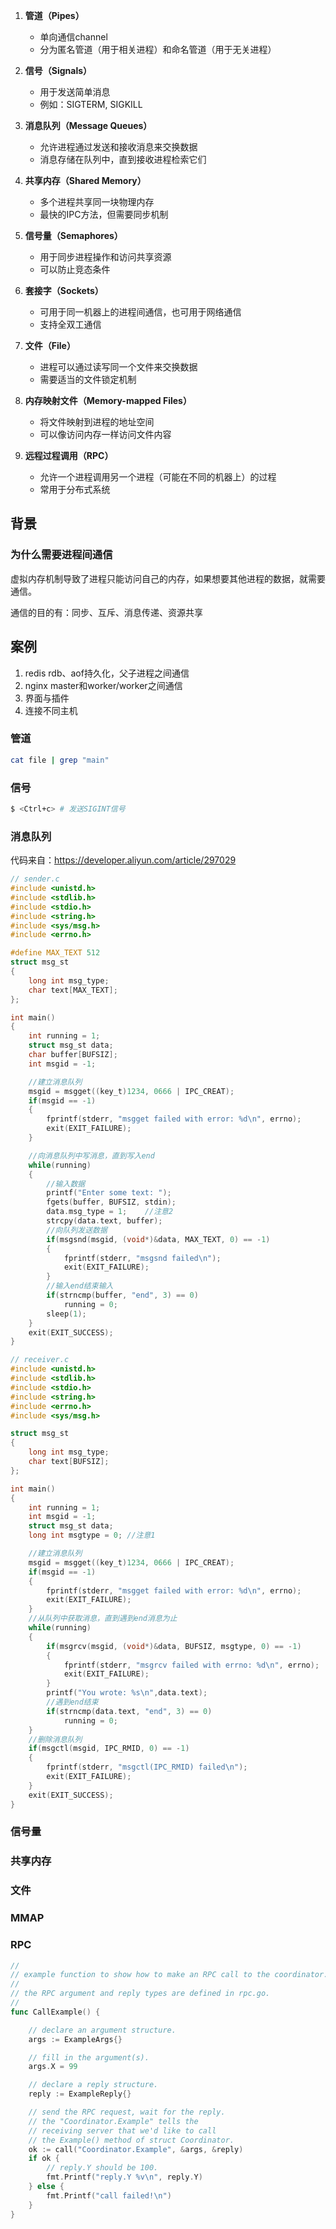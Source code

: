 1. **管道（Pipes）**
   - 单向通信channel
   - 分为匿名管道（用于相关进程）和命名管道（用于无关进程）

2. **信号（Signals）**
   - 用于发送简单消息
   - 例如：SIGTERM, SIGKILL

3. **消息队列（Message Queues）**
   - 允许进程通过发送和接收消息来交换数据
   - 消息存储在队列中，直到接收进程检索它们

4. **共享内存（Shared Memory）**
   - 多个进程共享同一块物理内存
   - 最快的IPC方法，但需要同步机制

5. **信号量（Semaphores）**
   - 用于同步进程操作和访问共享资源
   - 可以防止竞态条件

6. **套接字（Sockets）**
   - 可用于同一机器上的进程间通信，也可用于网络通信
   - 支持全双工通信

7. **文件（File）**
   - 进程可以通过读写同一个文件来交换数据
   - 需要适当的文件锁定机制

8. **内存映射文件（Memory-mapped Files）**
   - 将文件映射到进程的地址空间
   - 可以像访问内存一样访问文件内容

9. **远程过程调用（RPC）**
   - 允许一个进程调用另一个进程（可能在不同的机器上）的过程
   - 常用于分布式系统

## 背景

### 为什么需要进程间通信

虚拟内存机制导致了进程只能访问自己的内存，如果想要其他进程的数据，就需要通信。

通信的目的有：同步、互斥、消息传递、资源共享



## 案例



1. redis rdb、aof持久化，父子进程之间通信
2. nginx master和worker/worker之间通信
3. 界面与插件
4. 连接不同主机





### 管道

```sh
cat file | grep "main"
```

### 信号

```sh
$ <Ctrl+c> # 发送SIGINT信号
```



### 消息队列

代码来自：https://developer.aliyun.com/article/297029

```c
// sender.c
#include <unistd.h>
#include <stdlib.h>
#include <stdio.h>
#include <string.h>
#include <sys/msg.h>
#include <errno.h>

#define MAX_TEXT 512
struct msg_st
{
    long int msg_type;
    char text[MAX_TEXT];
};

int main()
{
    int running = 1;
    struct msg_st data;
    char buffer[BUFSIZ];
    int msgid = -1;

    //建立消息队列
    msgid = msgget((key_t)1234, 0666 | IPC_CREAT);
    if(msgid == -1)
    {
        fprintf(stderr, "msgget failed with error: %d\n", errno);
        exit(EXIT_FAILURE);
    }

    //向消息队列中写消息，直到写入end
    while(running)
    {
        //输入数据
        printf("Enter some text: ");
        fgets(buffer, BUFSIZ, stdin);
        data.msg_type = 1;    //注意2
        strcpy(data.text, buffer);
        //向队列发送数据
        if(msgsnd(msgid, (void*)&data, MAX_TEXT, 0) == -1)
        {
            fprintf(stderr, "msgsnd failed\n");
            exit(EXIT_FAILURE);
        }
        //输入end结束输入
        if(strncmp(buffer, "end", 3) == 0)
            running = 0;
        sleep(1);
    }
    exit(EXIT_SUCCESS);
}
```



```c
// receiver.c
#include <unistd.h>
#include <stdlib.h>
#include <stdio.h>
#include <string.h>
#include <errno.h>
#include <sys/msg.h>

struct msg_st
{
    long int msg_type;
    char text[BUFSIZ];
};

int main()
{
    int running = 1;
    int msgid = -1;
    struct msg_st data;
    long int msgtype = 0; //注意1

    //建立消息队列
    msgid = msgget((key_t)1234, 0666 | IPC_CREAT);
    if(msgid == -1)
    {
        fprintf(stderr, "msgget failed with error: %d\n", errno);
        exit(EXIT_FAILURE);
    }
    //从队列中获取消息，直到遇到end消息为止
    while(running)
    {
        if(msgrcv(msgid, (void*)&data, BUFSIZ, msgtype, 0) == -1)
        {
            fprintf(stderr, "msgrcv failed with errno: %d\n", errno);
            exit(EXIT_FAILURE);
        }
        printf("You wrote: %s\n",data.text);
        //遇到end结束
        if(strncmp(data.text, "end", 3) == 0)
            running = 0;
    }
    //删除消息队列
    if(msgctl(msgid, IPC_RMID, 0) == -1)
    {
        fprintf(stderr, "msgctl(IPC_RMID) failed\n");
        exit(EXIT_FAILURE);
    }
    exit(EXIT_SUCCESS);
}
```

### 信号量



### 共享内存



### 文件



### MMAP



### RPC

```go
//
// example function to show how to make an RPC call to the coordinator.
//
// the RPC argument and reply types are defined in rpc.go.
//
func CallExample() {

	// declare an argument structure.
	args := ExampleArgs{}

	// fill in the argument(s).
	args.X = 99

	// declare a reply structure.
	reply := ExampleReply{}

	// send the RPC request, wait for the reply.
	// the "Coordinator.Example" tells the
	// receiving server that we'd like to call
	// the Example() method of struct Coordinator.
	ok := call("Coordinator.Example", &args, &reply)
	if ok {
		// reply.Y should be 100.
		fmt.Printf("reply.Y %v\n", reply.Y)
	} else {
		fmt.Printf("call failed!\n")
	}
}
```

